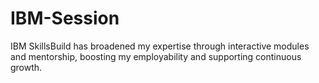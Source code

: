 # IBM-Session
IBM SkillsBuild has broadened my expertise through interactive modules and mentorship, boosting my employability and supporting continuous growth.
